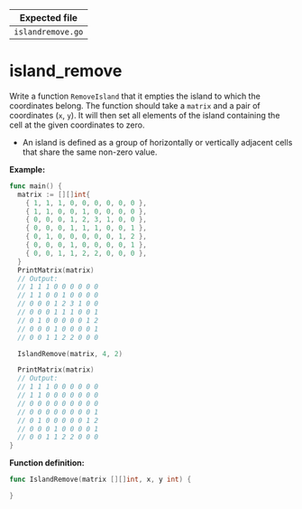 | Expected file        |
| ---------------------|
| `islandremove.go`    |

# island_remove


Write a function `RemoveIsland` that it empties the island to which the coordinates belong. The function should take a `matrix` and a pair of coordinates (`x`, `y`). It will then set all elements of the island containing the cell at the given coordinates to zero.

- An island is defined as a group of horizontally or vertically adjacent cells that share the same non-zero value.

**Example:**

```go
func main() {
  matrix := [][]int{
    { 1, 1, 1, 0, 0, 0, 0, 0, 0 },
    { 1, 1, 0, 0, 1, 0, 0, 0, 0 },
    { 0, 0, 0, 1, 2, 3, 1, 0, 0 },
    { 0, 0, 0, 1, 1, 1, 0, 0, 1 },
    { 0, 1, 0, 0, 0, 0, 0, 1, 2 },
    { 0, 0, 0, 1, 0, 0, 0, 0, 1 },
    { 0, 0, 1, 1, 2, 2, 0, 0, 0 },
  }
  PrintMatrix(matrix)
  // Output:
  // 1 1 1 0 0 0 0 0 0
  // 1 1 0 0 1 0 0 0 0
  // 0 0 0 1 2 3 1 0 0
  // 0 0 0 1 1 1 0 0 1
  // 0 1 0 0 0 0 0 1 2
  // 0 0 0 1 0 0 0 0 1
  // 0 0 1 1 2 2 0 0 0

  IslandRemove(matrix, 4, 2)

  PrintMatrix(matrix)
  // Output:
  // 1 1 1 0 0 0 0 0 0
  // 1 1 0 0 0 0 0 0 0
  // 0 0 0 0 0 0 0 0 0
  // 0 0 0 0 0 0 0 0 1
  // 0 1 0 0 0 0 0 1 2
  // 0 0 0 1 0 0 0 0 1
  // 0 0 1 1 2 2 0 0 0
}
```

**Function definition:**

```go
func IslandRemove(matrix [][]int, x, y int) {

}
```
